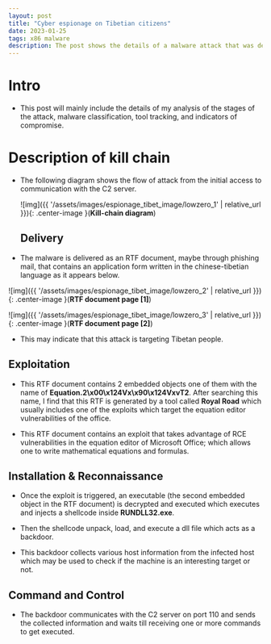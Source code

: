 ```yaml
---
layout: post
title: "Cyber espionage on Tibetian citizens"
date: 2023-01-25
tags: x86 malware 
description: The post shows the details of a malware attack that was developed by a Chinese state-sponsored group to spy on Tibetian citizens. 
---
```


# Intro

- This post will mainly include the details of my analysis of the stages of the attack, malware classification, tool tracking, and indicators of compromise.  

# Description of kill chain

- The following diagram shows the flow of attack from the initial access to communication with the C2 server.
  
  ![img]({{ '/assets/images/espionage_tibet_image/lowzero_1' | relative_url }}){: .center-image }(**Kill-chain diagram**)
  
  ## Delivery
 - The malware is delivered as an RTF document, maybe through phishing mail, that contains an application form written in the chinese-tibetian language as it appears below.
  
  ![img]({{ '/assets/images/espionage_tibet_image/lowzero_2' | relative_url }}){: .center-image }(**RTF document page [1]**)
 
  ![img]({{ '/assets/images/espionage_tibet_image/lowzero_3' | relative_url }}){: .center-image }(**RTF document page [2]**)

 - This may indicate that this attack is targeting Tibetan people.

  ## Exploitation
  
  - This RTF document contains 2 embedded objects one of them with the name of **Equation.2\x00\x124Vx\x90\x124VxvT2**. After searching this name, I find that this RTF is generated by a tool called **Royal Road** which usually includes one of the exploits which target the equation editor vulnerabilities of the office.
  
  - This RTF document contains an exploit that takes advantage of  RCE vulnerabilities in the equation editor of Microsoft Office; which allows one to write mathematical equations and formulas.
  
  
  
  ## Installation & Reconnaissance
  
  - Once the exploit is triggered, an executable (the second embedded object in the RTF document) is decrypted and executed which executes and injects a shellcode inside **RUNDLL32.exe**.
 
 - Then the shellcode unpack, load, and execute a dll file which acts as a backdoor.

 - This backdoor collects various host information from the infected host which may be used to check if the machine is an interesting target or not.
  
  
  ## Command and Control
 
 - The backdoor communicates with the C2 server on port 110 and sends the collected information and waits till receiving one or more commands to get executed.

